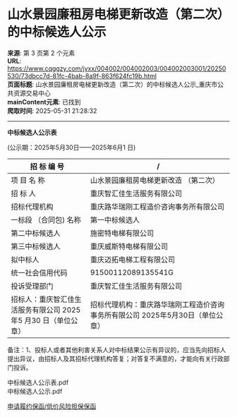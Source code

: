 # 山水景园廉租房电梯更新改造（第二次）的中标候选人公示

**来源**: 第 3 页第 2 个元素  
**URL**: https://www.cqggzy.com/jyxx/004002/004002003/004002003001/20250530/73dbcc7d-81fc-4bab-8a9f-863f624fc19b.html  
**页面标题**: 山水景园廉租房电梯更新改造（第二次）的中标候选人公示_重庆市公共资源交易中心  
**mainContent元素**: 已找到  
**爬取时间**: 2025-05-31 21:28:32

---

**中标候选人公示表**

(公示期：2025年5月30日——2025年6月1 日)

招 标 编 号 |  /  
---|---  
项 目 名 称 |  山水景园廉租房电梯更新改造 （第二次）  
招 标 人 |  重庆智汇佳生活服务有限公司 |  联系电话 |  023-88951719   
招标代理机构 |  重庆路华瑞刚工程造价咨询事务所有限公司 |  19123066881   
一标段 （合同包) 名称 |  第一中标候选人 |  重庆迈拓电梯工程有限公司  
第二中标候选人 |  施密特电梯有限公司  
第三中标候选人 |  重庆威斯特电梯有限公司  
拟中标人 |  重庆迈拓电梯工程有限公司 |  中标金额 |  1259000元  
统一社会信用代码 |  91500112089135541G  
投诉受理部门 |  重庆智汇佳生活服务有限公司 |  联 系 电 话 |  023-88951728  
招标人：重庆智汇佳生活服务有限公司 2025年5 月30 日（单位公章） |  招标代理机构：重庆路华瑞刚工程造价咨询事务所有限公司 2025年5月30日（单位公章）  
  
备注：1、投标人或者其他利害关系人对中标结果公示有异议的，应当先向招标人提出异议，由招标人及其招标代理机构答复；对答复不满意的，才能向有关行政部门投诉。

  
  
  
中标候选人公示表.pdf    
中标候选人公示.pdf    
  
[ 申请履约保函/低价风险担保保函 ](https://jrfw.jszx.cqggzy.com/financeplatform/index.html)

